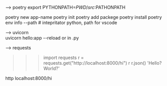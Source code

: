 --> poetry
export PYTHONPATH=$PWD/src:$PATHONPATH

poetry new app-name
poetry init
poetry add packege
poetry install
poetry env info --path  # intepritator python, path for vscode


--> uvicorn  
uvicorn hello:app --reload
or in .py

--> requests
>>> import requests
>>> r = requests.get("http://localhost:8000/hi")
>>> r
>>> r.json()
'Hello? World?'

http localhost:8000/hi      